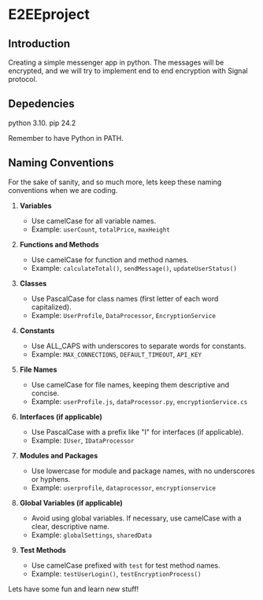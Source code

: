 # E2EEproject

## Introduction
Creating a simple messenger app in python. The messages will be encrypted, and we will try to implement end to end encryption with Signal protocol.

## Depedencies
python 3.10.
pip 24.2

Remember to have Python in PATH.

## Naming Conventions
For the sake of sanity, and so much more, lets keep these naming conventions when we are coding.

1. **Variables**
   - Use camelCase for all variable names.
   - Example: `userCount`, `totalPrice`, `maxHeight`

2. **Functions and Methods**
   - Use camelCase for function and method names.
   - Example: `calculateTotal()`, `sendMessage()`, `updateUserStatus()`

3. **Classes**
   - Use PascalCase for class names (first letter of each word capitalized).
   - Example: `UserProfile`, `DataProcessor`, `EncryptionService`

4. **Constants**
   - Use ALL_CAPS with underscores to separate words for constants.
   - Example: `MAX_CONNECTIONS`, `DEFAULT_TIMEOUT`, `API_KEY`

5. **File Names**
   - Use camelCase for file names, keeping them descriptive and concise.
   - Example: `userProfile.js`, `dataProcessor.py`, `encryptionService.cs`

6. **Interfaces (if applicable)**
   - Use PascalCase with a prefix like "I" for interfaces (if applicable).
   - Example: `IUser`, `IDataProcessor`

7. **Modules and Packages**
   - Use lowercase for module and package names, with no underscores or hyphens.
   - Example: `userprofile`, `dataprocessor`, `encryptionservice`

8. **Global Variables (if applicable)**
   - Avoid using global variables. If necessary, use camelCase with a clear, descriptive name.
   - Example: `globalSettings`, `sharedData`

9. **Test Methods**
   - Use camelCase prefixed with `test` for test method names.
   - Example: `testUserLogin()`, `testEncryptionProcess()`

Lets have some fun and learn new stuff!
